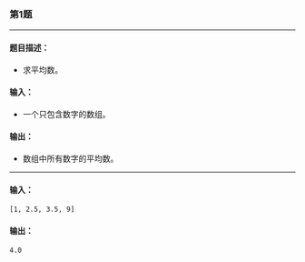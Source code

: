 ### 第1题

-------------

#### 题目描述：
* 求平均数。

#### 输入：
* 一个只包含数字的数组。

#### 输出：
* 数组中所有数字的平均数。

-------------

#### 输入：

    [1, 2.5, 3.5, 9]

#### 输出：

    4.0
